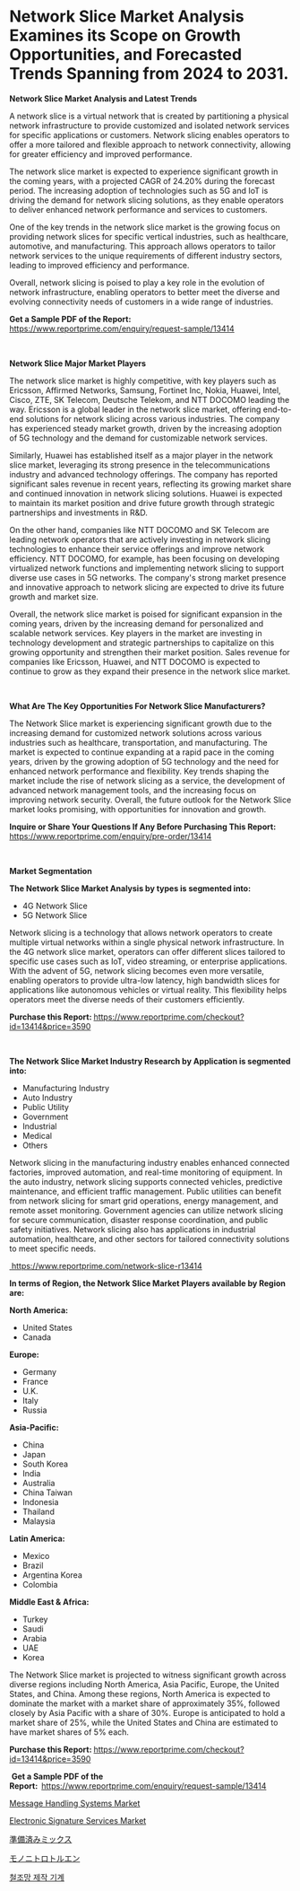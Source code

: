 <p><h1>Network Slice Market Analysis Examines its Scope on Growth Opportunities, and Forecasted Trends Spanning from 2024 to 2031.</h1></p><p><strong>Network Slice Market Analysis and Latest Trends</strong></p>
<p><p>A network slice is a virtual network that is created by partitioning a physical network infrastructure to provide customized and isolated network services for specific applications or customers. Network slicing enables operators to offer a more tailored and flexible approach to network connectivity, allowing for greater efficiency and improved performance.</p><p>The network slice market is expected to experience significant growth in the coming years, with a projected CAGR of 24.20% during the forecast period. The increasing adoption of technologies such as 5G and IoT is driving the demand for network slicing solutions, as they enable operators to deliver enhanced network performance and services to customers.</p><p>One of the key trends in the network slice market is the growing focus on providing network slices for specific vertical industries, such as healthcare, automotive, and manufacturing. This approach allows operators to tailor network services to the unique requirements of different industry sectors, leading to improved efficiency and performance.</p><p>Overall, network slicing is poised to play a key role in the evolution of network infrastructure, enabling operators to better meet the diverse and evolving connectivity needs of customers in a wide range of industries.</p></p>
<p><strong>Get a Sample PDF of the Report:&nbsp;</strong> <a href="https://www.reportprime.com/enquiry/request-sample/13414">https://www.reportprime.com/enquiry/request-sample/13414</a></p>
<p>&nbsp;</p>
<p><strong>Network Slice Major Market Players</strong></p>
<p><p>The network slice market is highly competitive, with key players such as Ericsson, Affirmed Networks, Samsung, Fortinet Inc, Nokia, Huawei, Intel, Cisco, ZTE, SK Telecom, Deutsche Telekom, and NTT DOCOMO leading the way. Ericsson is a global leader in the network slice market, offering end-to-end solutions for network slicing across various industries. The company has experienced steady market growth, driven by the increasing adoption of 5G technology and the demand for customizable network services.</p><p>Similarly, Huawei has established itself as a major player in the network slice market, leveraging its strong presence in the telecommunications industry and advanced technology offerings. The company has reported significant sales revenue in recent years, reflecting its growing market share and continued innovation in network slicing solutions. Huawei is expected to maintain its market position and drive future growth through strategic partnerships and investments in R&D.</p><p>On the other hand, companies like NTT DOCOMO and SK Telecom are leading network operators that are actively investing in network slicing technologies to enhance their service offerings and improve network efficiency. NTT DOCOMO, for example, has been focusing on developing virtualized network functions and implementing network slicing to support diverse use cases in 5G networks. The company's strong market presence and innovative approach to network slicing are expected to drive its future growth and market size.</p><p>Overall, the network slice market is poised for significant expansion in the coming years, driven by the increasing demand for personalized and scalable network services. Key players in the market are investing in technology development and strategic partnerships to capitalize on this growing opportunity and strengthen their market position. Sales revenue for companies like Ericsson, Huawei, and NTT DOCOMO is expected to continue to grow as they expand their presence in the network slice market.</p></p>
<p>&nbsp;</p>
<p><strong>What Are The Key Opportunities For Network Slice Manufacturers?</strong></p>
<p><p>The Network Slice market is experiencing significant growth due to the increasing demand for customized network solutions across various industries such as healthcare, transportation, and manufacturing. The market is expected to continue expanding at a rapid pace in the coming years, driven by the growing adoption of 5G technology and the need for enhanced network performance and flexibility. Key trends shaping the market include the rise of network slicing as a service, the development of advanced network management tools, and the increasing focus on improving network security. Overall, the future outlook for the Network Slice market looks promising, with opportunities for innovation and growth.</p></p>
<p><strong>Inquire or Share Your Questions If Any Before Purchasing This Report:</strong> <a href="https://www.reportprime.com/enquiry/pre-order/13414">https://www.reportprime.com/enquiry/pre-order/13414</a></p>
<p>&nbsp;</p>
<p><strong>Market Segmentation</strong></p>
<p><strong>The Network Slice Market Analysis by types is segmented into:</strong></p>
<p><ul><li>4G Network Slice</li><li>5G Network Slice</li></ul></p>
<p><p>Network slicing is a technology that allows network operators to create multiple virtual networks within a single physical network infrastructure. In the 4G network slice market, operators can offer different slices tailored to specific use cases such as IoT, video streaming, or enterprise applications. With the advent of 5G, network slicing becomes even more versatile, enabling operators to provide ultra-low latency, high bandwidth slices for applications like autonomous vehicles or virtual reality. This flexibility helps operators meet the diverse needs of their customers efficiently.</p></p>
<p><strong>Purchase this Report:&nbsp;</strong><a href="https://www.reportprime.com/checkout?id=13414&price=3590">https://www.reportprime.com/checkout?id=13414&price=3590</a></p>
<p>&nbsp;</p>
<p><strong>The Network Slice Market Industry Research by Application is segmented into:</strong></p>
<p><ul><li>Manufacturing Industry</li><li>Auto Industry</li><li>Public Utility</li><li>Government</li><li>Industrial</li><li>Medical</li><li>Others</li></ul></p>
<p><p>Network slicing in the manufacturing industry enables enhanced connected factories, improved automation, and real-time monitoring of equipment. In the auto industry, network slicing supports connected vehicles, predictive maintenance, and efficient traffic management. Public utilities can benefit from network slicing for smart grid operations, energy management, and remote asset monitoring. Government agencies can utilize network slicing for secure communication, disaster response coordination, and public safety initiatives. Network slicing also has applications in industrial automation, healthcare, and other sectors for tailored connectivity solutions to meet specific needs.</p></p>
<p><a href="https://www.reportprime.com/network-slice-r13414">&nbsp;https://www.reportprime.com/network-slice-r13414</a></p>
<p><strong>In terms of Region, the Network Slice Market Players available by Region are:</strong></p>
<p>
    <p> <strong> North America: </strong>
        <ul>
            <li>United States</li>
            <li>Canada</li>
        </ul>
        </p> 
    <p> <strong> Europe: </strong>
        <ul>
            <li>Germany</li>
            <li>France</li>
            <li>U.K.</li>
            <li>Italy</li>
            <li>Russia</li>
        </ul>
        </p> 
    <p> <strong> Asia-Pacific: </strong>
        <ul>
            <li>China</li>
            <li>Japan</li>
            <li>South Korea</li>
            <li>India</li>
            <li>Australia</li>
            <li>China Taiwan</li>
            <li>Indonesia</li>
            <li>Thailand</li>
            <li>Malaysia</li>
        </ul>
        </p> 
    <p> <strong> Latin America: </strong>
        <ul>
            <li>Mexico</li>
            <li>Brazil</li>
            <li>Argentina Korea</li>
            <li>Colombia</li>
        </ul>
        </p> 
    <p> <strong> Middle East & Africa: </strong>
        <ul>
            <li>Turkey</li>
            <li>Saudi</li>
            <li>Arabia</li>
            <li>UAE</li>
            <li>Korea</li>
        </ul>
    </p>
    </p>
<p><p>The Network Slice market is projected to witness significant growth across diverse regions including North America, Asia Pacific, Europe, the United States, and China. Among these regions, North America is expected to dominate the market with a market share of approximately 35%, followed closely by Asia Pacific with a share of 30%. Europe is anticipated to hold a market share of 25%, while the United States and China are estimated to have market shares of 5% each.</p></p>
<p><strong>Purchase this Report: </strong><a href="https://www.reportprime.com/checkout?id=13414&price=3590">https://www.reportprime.com/checkout?id=13414&price=3590</a></p>
<p>&nbsp;<strong>Get a Sample PDF of the Report:&nbsp;&nbsp;</strong><a href="https://www.reportprime.com/enquiry/request-sample/13414">https://www.reportprime.com/enquiry/request-sample/13414</a></p>
<p><strong></strong></p>
<p><p><a href="https://github.com/dx0328/Market-Research-Report-List-2/blob/main/message-handling-systems-market.md">Message Handling Systems Market</a></p><p><a href="https://github.com/Glendatilghmankmgz0rbhwpy/Market-Research-Report-List-2/blob/main/electronic-signature-services-market.md">Electronic Signature Services Market</a></p><p><a href="https://medium.com/@darieenson678546/%E6%BA%96%E5%82%99%E3%81%95%E3%82%8C%E3%81%9F%E3%83%9F%E3%83%83%E3%82%AF%E3%82%B9%E5%B8%82%E5%A0%B4-2031%E5%B9%B4%E3%81%BE%E3%81%A7%E3%81%AE%E3%83%88%E3%83%AC%E3%83%B3%E3%83%89-%E4%BA%88%E6%B8%AC-%E7%AB%B6%E4%BA%89%E5%88%86%E6%9E%90-2df6450b01e2">準備済みミックス</a></p><p><a href="https://medium.com/@barrymundy88/%E3%83%A2%E3%83%8E%E3%83%8B%E3%83%88%E3%83%AD%E3%83%88%E3%83%AB%E3%82%A8%E3%83%B3%E5%B8%82%E5%A0%B4-%E3%82%BF%E3%82%A4%E3%83%97-%E3%82%A2%E3%83%97%E3%83%AA%E3%82%B1%E3%83%BC%E3%82%B7%E3%83%A7%E3%83%B3-%E5%9C%B0%E7%90%86%E3%81%AB%E3%82%88%E3%82%8B%E5%8C%85%E6%8B%AC%E7%9A%84%E8%A9%95%E4%BE%A1-f36ec5b632e0">モノニトロトルエン</a></p><p><a href="https://medium.com/@electat2023/%EA%B0%80%EC%8B%9C-%EC%B2%A0%EC%A1%B0%EB%A7%9D-%EC%A0%9C%EC%A1%B0-%EA%B8%B0%EA%B3%84-%EC%8B%9C%EC%9E%A5-%EC%9D%B4%ED%95%B4-%EC%8B%9C%EC%9E%A5-%EB%8F%99%ED%96%A5-%EC%84%B1%EC%9E%A5-2024%EB%85%84%EB%B6%80%ED%84%B0-2031%EB%85%84%EA%B9%8C%EC%A7%80-%EC%98%88%EC%B8%A1%EB%90%9C-%EA%B2%83-bab9eae11339">철조망 제작 기계</a></p></p>